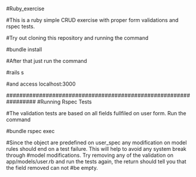#Ruby_exercise

#This is a ruby simple CRUD exercise with proper form validations and rspec tests.

#Try out cloning this repository and running the command

#bundle install

#After that just run the command 

#rails s

#and access localhost:3000

#################################################################
#Running Rspec Tests

#The validation tests are based on all fields fullfiled on user form. Run the command

#bundle rspec exec

#Since the object are predefined on user_spec any modification on model rules should end on a test failure. This will help to avoid any system break through #model modifications. Try removing any of the validation on app/models/user.rb and run the tests again, the return should tell you that the field removed can not #be empty.
